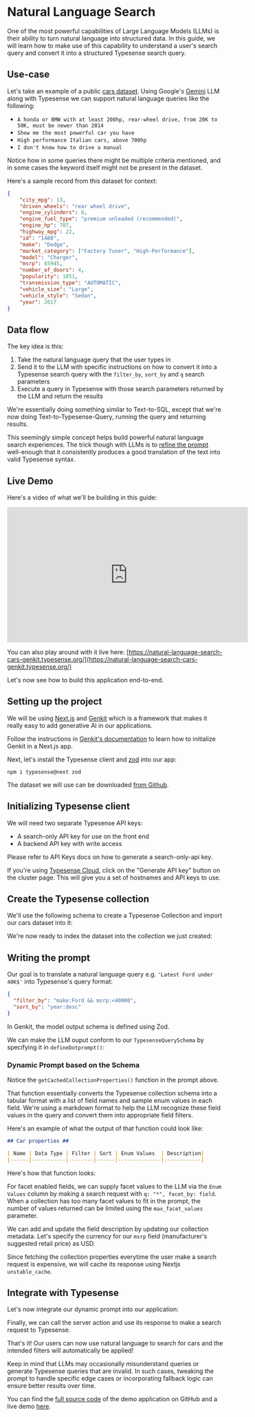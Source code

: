 # Natural Language Search

One of the most powerful capabilities of Large Language Models (LLMs) is their ability to turn natural language into structured data. 
In this guide, we will learn how to make use of this capability to understand a user's search query and convert it into a structured Typesense search query.

## Use-case

Let's take an example of a public [cars dataset](https://www.kaggle.com/datasets/rupindersinghrana/car-features-and-prices-dataset).
Using Google's [Gemini](https://deepmind.google/technologies/gemini/) LLM along with Typesense we can support natural language queries like the following:

- `A honda or BMW with at least 200hp, rear-wheel drive, from 20K to 50K, must be newer than 2014`
- `Show me the most powerful car you have`
- `High performance Italian cars, above 700hp`
- `I don't know how to drive a manual`

Notice how in some queries there might be multiple criteria mentioned, and in some cases the keyword itself might not be present in the dataset. 

Here's a sample record from this dataset for context:

```json
{
    "city_mpg": 13,
    "driven_wheels": "rear wheel drive",
    "engine_cylinders": 8,
    "engine_fuel_type": "premium unleaded (recommended)",
    "engine_hp": 707,
    "highway_mpg": 22,
    "id": "1480",
    "make": "Dodge",
    "market_category": ["Factory Tuner", "High-Performance"],
    "model": "Charger",
    "msrp": 65945,
    "number_of_doors": 4,
    "popularity": 1851,
    "transmission_type": "AUTOMATIC",
    "vehicle_size": "Large",
    "vehicle_style": "Sedan",
    "year": 2017
}
```

## Data flow

The key idea is this:

1. Take the natural language query that the user types in
2. Send it to the LLM with specific instructions on how to convert it into a Typesense search query with the `filter_by`, `sort_by` and `q` search parameters
3. Execute a query in Typesense with those search parameters returned by the LLM and return the results

We're essentially doing something similar to Text-to-SQL, except that we're now doing Text-to-Typesense-Query, running the query and returning results. 

This seemingly simple concept helps build powerful natural language search experiences. 
The trick though with LLMs is to [refine the prompt](#writing-the-prompt) well-enough that it consistently produces a good translation of the text into valid Typesense syntax.

## Live Demo

Here's a video of what we'll be building in this guide:

<iframe width="560" height="315" src="https://www.youtube.com/embed/xyXccgMqBow?si=utqcCh9HDEnoGtmL" title="YouTube video player" frameborder="0" allow="accelerometer; autoplay; clipboard-write; encrypted-media; gyroscope; picture-in-picture; web-share" referrerpolicy="strict-origin-when-cross-origin" allowfullscreen></iframe>

You can also play around with it live here: [https://natural-language-search-cars-genkit.typesense.org/](https://natural-language-search-cars-genkit.typesense.org/)

Let's now see how to build this application end-to-end.

## Setting up the project

We will be using [Next.js](https://nextjs.org/) and [Genkit](https://github.com/firebase/genkit) which is a framework that makes it really easy to add generative AI in our applications. 

Follow the instructions in [Genkit's documentation](https://firebase.google.com/docs/genkit/nextjs) to learn how to initialize Genkit in a Next.js app.

Next, let's install the Typesense client and [zod](https://zod.dev/) into our app:

```shell
npm i typesense@next zod
```

The dataset we will use can be downloaded [from Github](https://github.com/typesense/showcase-generation-augmented-retrieval-genkit/blob/main/scripts/data/cars.jsonl).

## Initializing Typesense client

We will need two separate Typesense API keys:

- A search-only API key for use on the front end
- A backend API key with write access

Please refer to <RouterLink :to="`/${$site.themeConfig.typesenseLatestVersion}/api/api-keys.html#search-only-api-key`">API Keys</RouterLink> docs on how to generate a search-only-api key. 

If you're using [Typesense Cloud](./install-typesense.md#option-1-typesense-cloud), click on the "Generate API key" button on the cluster page. This will give you a set of hostnames and API keys to use.

<Tabs :tabs="['JavaScript']">
  <template v-slot:JavaScript>

```js
import Typesense from 'typesense'
/*
 *  Our JavaScript client library works on both the server and the browser.
 *  When using the library on the browser, please be sure to use the
 *  search-only API Key rather than an admin API key since the latter
 *  has write access to Typesense and you don't want to expose that.
 */
export const typesense = ({ isServer = false } = {}) =>
  new Typesense.Client({
    apiKey:
      (isServer ? process.env.TYPESENSE_ADMIN_API_KEY : process.env.NEXT_PUBLIC_TYPESENSE_SEARCH_ONLY_API_KEY) || 'xyz',
    nodes: [
      {
        url: process.env.NEXT_PUBLIC_TYPESENSE_URL || 'http://localhost:8108',
      },
    ],
    connectionTimeoutSeconds: 5,
  })
```

  </template>
</Tabs>

## Create the Typesense collection

We'll use the following schema to create a Typesense Collection and import our cars dataset into it:

<Tabs :tabs="['JavaScript']">
  <template v-slot:JavaScript>

```js
typesense({ isServer: true })
  .collections()
  .create({
    name: 'cars',
    fields: [
      { name: 'make', type: 'string', facet: true },
      { name: 'model', type: 'string', facet: true },
      { name: 'year', type: 'int32' },
      { name: 'engine_fuel_type', type: 'string', facet: true },
      { name: 'engine_hp', type: 'float' },
      { name: 'engine_cylinders', type: 'int32' },
      { name: 'transmission_type', type: 'string', facet: true },
      { name: 'driven_wheels', type: 'string', facet: true },
      { name: 'number_of_doors', type: 'int32' },
      { name: 'market_category', type: 'string[]', facet: true },
      { name: 'vehicle_size', type: 'string', facet: true },
      { name: 'vehicle_style', type: 'string', facet: true },
      { name: 'highway_mpg', type: 'int32' },
      { name: 'city_mpg', type: 'int32' },
      { name: 'popularity', type: 'int32' },
      { name: 'msrp', type: 'int32' },
    ],
  })
```

  </template>
</Tabs>

We're now ready to index the dataset into the collection we just created:

<Tabs :tabs="['JavaScript']">
  <template v-slot:JavaScript>

```js
let fs = require('fs/promises')

const carsInJsonl = await fs.readFile('cars.jsonl')
// IMPORTANT: Be sure to increase connectionTimeoutSeconds to at least 5 minutes or more for imports,
//  when instantiating the client
typesense({ isServer: true }).collections('cars').documents().import(carsInJsonl)
```

  </template>
</Tabs>

## Writing the prompt

Our goal is to translate a natural language query e.g. `'Latest Ford under 40K$'` into Typesense's query format:

```json
{
  "filter_by": "make:Ford && msrp:<40000",
  "sort_by": "year:desc"
}
```

In Genkit, the model output schema is defined using Zod.

<Tabs :tabs="['JavaScript']">
<template v-slot:JavaScript>

```js
import * as z from 'zod'

const TypesenseQuerySchema = z
  .object({
    query: z.string().describe('a full-text search query'),
    filter_by: z.string().describe('a filter query in Typesense format'),
    sort_by: z.string().describe('a sorting query in Typesense format'),
  })
  .partial()
```

  </template>
</Tabs>

We can make the LLM ouput conform to our `TypesenseQuerySchema` by specifying it in `defineDotprompt()`:

<Tabs :tabs="['JavaScript']">
  <template v-slot:JavaScript>

```js
import { defineDotprompt } from '@genkit-ai/dotprompt'

const typesensePrompt = async () =>
  defineDotprompt(
    {
      model: 'googleai/gemini-1.5-flash',
      input: {
        schema: z.object({
          query: z.string(),
        }),
      },
      output: {
        schema: TypesenseQuerySchema,
      },
      name: 'typesense-prompt',
    },
    `You are assisting a user in searching for cars. Convert their query into the appropriate Typesense query format based on the instructions below.

### Typesense Query Syntax ###

## Filtering (for the filter_by property) ##

Matching values: The syntax is {fieldName} follow by a match operator : and a string value or an array of string values each separated by a comma. Do not encapsulate the value in double quote or single quote. Examples:
- model:prius
- make:[BMW,Nissan] returns cars that are manufactured by BMW OR Nissan.

Numeric Filters: Use :[min..max] for ranges, or comparison operators like :>, :<, :>=, :<=, :=. Examples:
 - year:[2000..2020]
 - highway_mpg:>40
 - msrp:=30000

Multiple Conditions: Separate conditions with &&. Examples:
 - num_employees:>100 && country:[USA,UK]
 - categories:=Shoes && categories:=Outdoor

OR Conditions Across Fields: Use || only for different fields. Examples:
 - vehicle_size:Large || vehicle_style:Wagon
 - (vehicle_size:Large || vehicle_style:Wagon) && year:>2010

If the same field is used for filtering multiple values in an || (OR) operation, then use the multi-value OR syntax. For eg:
\`make:BMW || make:Honda || make:Ford\`
should be simplified as:
\`make:[BMW, Honda, Ford]\`

Negation: Use :!= to exclude values. Examples:
 - make:!=Nissan
 - make:!=[Nissan,BMW]

If any string values have parentheses, surround the value with backticks to escape them.

For eg, if a field has the value "premium unleaded (required)", and you need to use it in a filter_by expression, then you would use it like this:

- fuel_type:\`premium unleaded (required)\`
- fuel_type!:\`premium unleaded (required)\`

## Sorting (for the sort_by property) ##

You can only sort maximum 3 sort fields at a time. The syntax is {fieldName}: follow by asc (ascending) or dsc (descending), if sort by multiple fields, separate them by a comma. Examples:
 - msrp:desc
 - year:asc,city_mpg:desc

Sorting hints:
  - When a user says something like "good mileage", sort by highway_mpg or/and city_mpg.
  - When a user says something like "powerful", sort by engine_hp.
  - When a user says something like "latest", sort by year.

## Car properties ##

| Name | Data Type | Filter | Sort | Enum Values  | Description|
|------|-----------|--------|------|--------------|------------|
${await getCachedCollectionProperties()}

### Query (for the query property) ###
Include query only if both filter_by and sort_by are inadequate.

### User-Supplied Query ###

{{query}}

### Output Instructions ###

Provide the valid JSON with the correct filter and sorting format, only include fields with non-null values. Do not add extra text or explanations.`,
  )
```

  </template>
</Tabs>

### Dynamic Prompt based on the Schema

Notice the `getCachedCollectionProperties()` function in the prompt above.

That function essentially converts the Typesense collection schema into a tabular format with a list of field names and sample enum values in each field. 
We're using a markdown format to help the LLM recognize these field values in the query and convert them into appropriate field filters.

Here's an example of what the output of that function could look like:

```markdown
## Car properties ##

| Name | Data Type | Filter | Sort | Enum Values  | Description|
|------|-----------|--------|------|--------------|------------|
```

Here's how that function looks:

<Tabs :tabs="['JavaScript']">
<template v-slot:JavaScript>

```js
async function getCollectionProperties() {
  const collection = await typesense({ isServer: true }).collections('cars').retrieve()
  const facetableFields = []
  const rows = []

  collection.fields?.forEach(field => {
    if (field.facet) {
      facetableFields.push(field)
    } else {
      const { name, type, sort } = field
      rows.push(
        // prettier-ignore
        `| ${name} | ${type} | Yes | ${booleanToYesNo(sort)} | N/A | ${collection.metadata?.[name] || ''} |`,
      )
    }
  })

  const facetValues = await typesense()
    .collections('cars')
    .documents()
    .search({
      q: '*',
      facet_by: facetableFields?.map(({ name }) => name).join(','),
      max_facet_values: MAX_FACET_VALUES + 1, // plus 1 so we can check if any fields exceed the limit
    })

  const facetableRows = facetableFields?.map(({ type, name, sort }, i) => {
    const counts = facetValues.facet_counts?.[i].counts
    const exceedMaxNumValues =
      counts && counts?.length > MAX_FACET_VALUES ? 'There are more enum values for this field' : 'N/A'
    const enums = counts?.map(item => item.value).join(', ')
    // prettier-ignore
    return `| ${name} | ${type} | Yes | ${booleanToYesNo(sort)} | ${enums} | ${collection.metadata?.[name] || ''
    } ${exceedMaxNumValues} |`;
  })
  return rows.concat(facetableRows).join('\n')
}

function booleanToYesNo(bool: boolean | null | undefined) {
  return bool ? 'Yes' : 'No'
}
```

  </template>
</Tabs>

For facet enabled fields, we can supply facet values to the LLM via the `Enum Values` column by making a search request with `q: "*", facet_by: field`. When a collection has too many facet values to fit in the prompt, the number of values returned can be limited using the `max_facet_values` parameter.

We can add and update the field description by updating our collection metadata. Let's specify the currency for our `msrp` field (manufacturer's suggested retail price) as USD.

<Tabs :tabs="['JavaScript']">
<template v-slot:JavaScript>

```js
await typesense.collections('cars').update({
  metadata: {
    msrp: 'in USD',
  },
})
```

  </template>
</Tabs>

Since fetching the collection properties everytime the user make a search request is expensive, we will cache its response using Nextjs `unstable_cache`.

<Tabs :tabs="['JavaScript']">
<template v-slot:JavaScript>

```js
import { unstable_cache } from 'next/cache'

const getCachedCollectionProperties = unstable_cache(async () => await getCollectionProperties(), [], {
  tags: ['getCollectionProperties'],
  revalidate: false, // Since the Typesense data for this demo is static, we will cache the response indefinitely.
})
```

  </template>
</Tabs>

## Integrate with Typesense

Let's now integrate our dynamic prompt into our application:

<Tabs :tabs="['JavaScript']">
  <template v-slot:JavaScript>

```js
'use server'
import { configureGenkit } from '@genkit-ai/core'
import { defineFlow, runFlow } from '@genkit-ai/flow'
import { googleAI } from '@genkit-ai/googleai'
import { TypesenseQuerySchema } from '@/schemas/typesense'

configureGenkit({
  plugins: [googleAI()],
  logLevel: 'debug',
})

const generateTypesenseQuery = defineFlow(
  {
    name: 'generateTypesenseQuery',
    inputSchema: z.string(),
    outputSchema: TypesenseQuerySchema,
  },
  async query => {
    const llmResponse = await typesensePrompt().generate({
      model: 'googleai/gemini-1.5-flash-latest',
      input: { query },
    })
    return llmResponse.output()
  },
)

export async function callGenerateTypesenseQuery(query: string) {
  return await runFlow(generateTypesenseQuery, query)
}
```

  </template>
</Tabs>

Finally, we can call the server action and use its response to make a search request to Typesense.

<Tabs :tabs="['JavaScript']">
  <template v-slot:JavaScript>

```js
async function getCars(q: string) {
  const generatedQ = await callGenerateTypesenseQuery(q)

  const params = {
    q: generatedQ.query || '*',
    filter_by: generatedQ.filter_by || '',
    sort_by: generatedQ.sort_by || '',
  }

  const searchResponse = await typesense()
    .collections('cars')
    .documents()
    .search({
      ...params,
      query_by: 'make,model,market_category',
      per_page: 12,
    })

  console.log(searchResponse)
}
```

  </template>
</Tabs>

That's it! Our users can now use natural language to search for cars and the intended filters will automatically be applied!

Keep in mind that LLMs may occasionally misunderstand queries or generate Typesense queries that are invalid. In such cases, tweaking the prompt to handle specific edge cases or incorporating fallback logic can ensure better results over time.

You can find the [full source code](https://github.com/typesense/showcase-generation-augmented-retrieval-genkit) of the demo application on GitHub and a live demo [here](https://natural-language-search-cars-genkit.typesense.org/).
